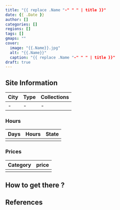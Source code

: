 ```yaml
---
title: "{{ replace .Name "-" " " | title }}"
date: {{ .Date }}
author: []
categories: []
regions: []
tags: []
gmaps: ""
cover:
  image: "{{.Name}}.jpg"
  alt: "{{.Name}}"
  caption: "{{ replace .Name "-" " " | title }}"
draft: true
---
```


## Site Information

| City | Type | Collections |
| ---  | ---  | ---         |
| -    | -    | -           |

### Hours

| Days | Hours | State |
| ---  | ---   | ---   |
|      |       |       |

### Prices

| Category | price |
| ---      | ---   |
|          |       |

## How to get there ?

## References


